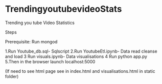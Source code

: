 # TrendingyoutubevideoStats
Trending you tube Video Statistics

Steps 

Prerequisite: Run mongod

1.Run Youtube_db.sql- Sqlscript
2.Run YoutubeEtl.ipynb- Data read cleanse and load
3 Run visuals.ipynb- Data visualisations
4 Run python app.py
5.Then in the browser launch localhost:5000

(If need to see html page see in index.html and visualisations.html in static folder)

